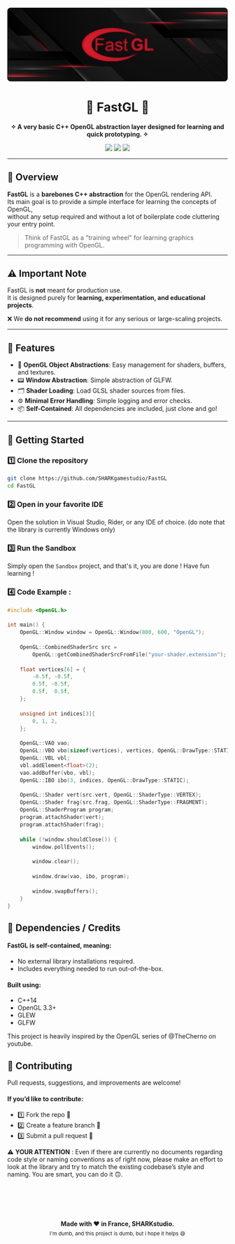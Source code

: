 <p align="center">
  <img src="banner.png" alt="FastGL Logo"/>
</p>

<h1 align="center">📕 FastGL 📕</h1>

<p align="center">
  <b>✧ A very basic C++ OpenGL abstraction layer designed for learning and quick prototyping. ✧</b>
</p>

<p align="center">
<img src="https://img.shields.io/badge/C++-14-blue?style=plastic&logo=c%2B%2B&logoColor=white" />
<img src="https://img.shields.io/badge/OpenGL-3.3-5586A4?style=plastic&logo=opengl&logoColor=white" />
<img src="https://img.shields.io/badge/Platform-Windows-0078D6?style=plastic&logo=windows&logoColor=white" />
</p>

---

## 🌟 Overview

**FastGL** is a **barebones C++ abstraction** for the OpenGL rendering API.  
Its main goal is to provide a simple interface for learning the concepts of OpenGL,        
without any setup required and without a lot of boilerplate code cluttering your entry point.

> Think of FastGL as a "training wheel" for learning graphics programming with OpenGL.

---

## ⚠️ Important Note

FastGL is **not** meant for production use.  
It is designed purely for **learning, experimentation, and educational projects**.

❌ We **do not recommend** using it for any serious or large-scaling projects.

---

## 🚀 Features

- 🧩 **OpenGL Object Abstractions**: Easy management for shaders, buffers, and textures.
- 📟 **Window Abstraction**: Simple abstraction of GLFW.
- 🗂️ **Shader Loading**: Load GLSL shader sources from files.
- ⚙️ **Minimal Error Handling**: Simple logging and error checks.
- 📦 **Self-Contained**: All dependencies are included, just clone and go!

---

## 🧰 Getting Started

### 1️⃣ Clone the repository
```bash
git clone https://github.com/SHARKgamestudio/FastGL
cd FastGL
```
### 2️⃣ Open in your favorite IDE
Open the solution in Visual Studio, Rider, or any IDE of choice.
(do note that the library is currently Windows only)

### 3️⃣ Run the Sandbox
Simply open the `Sandbox` project, and that's it, you are done ! Have fun learning !

### 4️⃣ Code Example :
```cpp
#include <OpenGL.h>

int main() {
    OpenGL::Window window = OpenGL::Window(800, 600, "OpenGL");

    OpenGL::CombinedShaderSrc src =
        OpenGL::getCombinedShaderSrcFromFile("your-shader.extension");

    float vertices[6] = {
        -0.5f, -0.5f,
        0.5f, -0.5f,
        0.5f,  0.5f,
    };

    unsigned int indices[3]{
		0, 1, 2,
	};

    OpenGL::VAO vao;
    OpenGL::VBO vbo(sizeof(vertices), vertices, OpenGL::DrawType::STATIC);
    OpenGL::VBL vbl;
    vbl.addElement<float>(2);
    vao.addBuffer(vbo, vbl);
    OpenGL::IBO ibo(3, indices, OpenGL::DrawType::STATIC);

    OpenGL::Shader vert(src.vert, OpenGL::ShaderType::VERTEX);
	OpenGL::Shader frag(src.frag, OpenGL::ShaderType::FRAGMENT);
    OpenGL::ShaderProgram program;
    program.attachShader(vert);
	program.attachShader(frag);

    while (!window.shouldClose()) {
		window.pollEvents();

		window.clear();

        window.draw(vao, ibo, program);

		window.swapBuffers();
    }
}
```
## 🧩 Dependencies / Credits
#### FastGL is self-contained, meaning:
- No external library installations required.
- Includes everything needed to run out-of-the-box.

#### Built using:
- C++14
- OpenGL 3.3+
- GLEW
- GLFW

This project is heavily inspired by the OpenGL series of <a src="https://www.youtube.com/@TheCherno">@TheCherno</a> on youtube.

## 🤝 Contributing
Pull requests, suggestions, and improvements are welcome!

#### If you’d like to contribute:
- 1️⃣ Fork the repo 🍴
- 2️⃣ Create a feature branch 🌿
- 3️⃣ Submit a pull request 🚀

⚠️ **YOUR ATTENTION** :
Even if there are currently no documents regarding code style or naming conventions as of right now, please make an effort to look at the library and try to match the existing codebase’s style and naming. You are smart, you can do it 🙃.

<br>
<br>
<br>
<br>

<p align="center"> <b>Made with ❤️ in France, SHARKstudio.</b><br> <sub>I'm dumb, and this project is dumb, but i hope it helps 😄</sub> </p>
